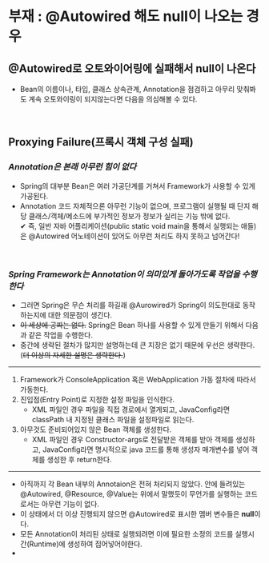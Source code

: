 # 부재 : @Autowired 해도 null이 나오는 경우
## @Autowired로 오토와이어링에 실패해서 null이 나온다
- Bean의 이름이나, 타입, 클래스 상속관계, Annotation을 점검하고 아무리 맞춰봐도 계속 오토와이링이 되지않는다면 다음을 의심해볼 수 있다.
<br>

## Proxying Failure(프록시 객체 구성 실패)
### *Annotation은 본래 아무런 힘이 없다*
- Spring의 대부분 Bean은 여러 가공단계를 거쳐서 Framework가 사용할 수 있게 가공된다.
- Annotation 코드 자체적으론 아무런 기능이 없으며, 프로그램이 실행될 때 단지 해당 클래스/객체/메소드에 부가적인 정보가 정보가 실리는 기능 밖에 없다.<br>
✔ 즉, 일반 자바 어플리케이션(public static void main을 통해서 실행되는 애들)은 @Autowired 어노테이션이 있어도 아무런 처리도 하지 못하고 넘어간다!
<br>

### *Spring Framework는 Annotation이 의미있게 돌아가도록 작업을 수행한다*
- 그러면 Spring은 무슨 처리를 하길래 @Aurowired가 Spring이 의도한대로 동작하는지에 대한 의문점이 생긴다.
- ~~이 세상에 공짜는 없다.~~ Spring은 Bean 하나를 사용할 수 있게 만들기 위해서 다음과 같은 작업을 수행한다.
- 중간에 생략된 절차가 많지만 설명하는데 큰 지장은 없기 때문에 우선은 생략한다.(~~더 이상의 자세한 설명은 생략한다.~~)
---
1. Framework가 ConsoleApplication 혹은 WebApplication 가동 절차에 따라서 가동한다.
2. 진입점(Entry Point)로 지정한 설정 파일을 인식한다.
   - XML 파일인 경우 파일을 직접 경로에서 열게되고, JavaConfig라면 classPath 내 지정된 클래스 파일을 설정파일로 읽는다.
4. 아무것도 준비되어있지 않은 Bean 객체를 생성한다.
   - XML 파일인 경우 Constructor-args로 전달받은 객체를 받아 객체를 생성하고, JavaConfig라면 명시적으로 java 코드를 통해 생성자 매개변수를 넣어 객체를 생성한 후 return한다.
---
- 아직까지 각 Bean 내부의 Annotaion은 전혀 처리되지 않았다. 안에 들려있는 @Autowired, @Resource, @Value는 위에서 말했듯이 무언가를 실행하는 코드로서는 아무런 기능이 없다.
- 이 상태에서 더 이상 진행되지 않으면 @Autowired로 표시한 멤버 변수들은 **null**이다.
- 모든 Annotation이 처리된 상태로 실행되려면 이에 필요한 소정의 코드를 실행시간(Runtime)에 생성하여 집어넣어야한다.
- 
